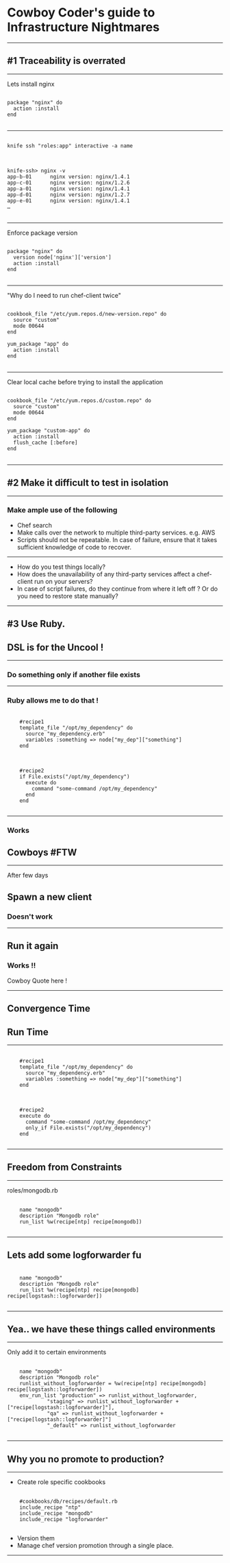 # Cowboy Coder's guide to Infrastructure Nightmares

---


## #1 Traceability is overrated

----

Lets install nginx
<pre>
<code class="ruby">
package "nginx" do
  action :install
end
</code>
</pre>

----

<pre>
<code class="bash">
knife ssh "roles:app" interactive -a name
</code>
</pre>

<pre>
<code>
knife-ssh> nginx -v
app-b-01      nginx version: nginx/1.4.1
app-c-01      nginx version: nginx/1.2.6
app-a-01      nginx version: nginx/1.4.1
app-d-01      nginx version: nginx/1.2.7
app-e-01      nginx version: nginx/1.4.1
…
</code>
</pre>

----

Enforce package version
<pre>
<code class="ruby">
package "nginx" do
  version node['nginx']['version']
  action :install
end
</code>
</pre>

----

"Why do I need to run chef-client twice"

<pre>
<code class="ruby">
cookbook_file "/etc/yum.repos.d/new-version.repo" do
  source "custom"
  mode 00644
end

yum_package "app" do
  action :install
end
</code>
</pre>

----

Clear local cache before trying to install the application
<pre>
<code class="ruby">
cookbook_file "/etc/yum.repos.d/custom.repo" do
  source "custom"
  mode 00644
end

yum_package "custom-app" do
  action :install
  flush_cache [:before]
end
</code>
</pre>

---

## #2 Make it difficult to test in isolation

----

### Make ample use of the following

* Chef search
* Make calls over the network to multiple third-party services. e.g. AWS
* Scripts should not be repeatable. In case of failure, ensure that it takes sufficient knowledge of code to recover.

----

* How do you test things locally?
* How does the unavailability of any third-party services affect a chef-client run on your servers?
* In case of script failures, do they continue from where it left off ? Or do you need to restore state manually?

---

## #3 Use Ruby.
## DSL is for the Uncool !

----

### Do something only if another file exists

----

### Ruby allows me to do that !
<pre>
  <code class="ruby">
    #recipe1
    template_file "/opt/my_dependency" do
      source "my_dependency.erb"
      variables :something => node["my_dep"]["something"]
    end
  </code>
</pre>
<pre>
  <code class="ruby">
    #recipe2
    if File.exists("/opt/my_dependency")
      execute do
        command "some-command /opt/my_dependency"
      end
    end
  </code>
</pre>

----

### Works
## Cowboys #FTW

----

After few days
## Spawn a new client
### Doesn't work

----

## Run it again
### Works !!
Cowboy Quote here !

----

## Convergence Time
## Run Time

----

<pre>
  <code class="ruby">
    #recipe1
    template_file "/opt/my_dependency" do
      source "my_dependency.erb"
      variables :something => node["my_dep"]["something"]
    end
  </code>
</pre>
<pre>
  <code class="ruby">
    #recipe2
    execute do
      command "some-command /opt/my_dependency"
      only_if File.exists("/opt/my_dependency")
    end
  </code>
</pre>

---

## Freedom from Constraints

----

roles/mongodb.rb
<pre>
  <code>
    name "mongodb"
    description "Mongodb role"
    run_list %w(recipe[ntp] recipe[mongodb])
  </code>
</pre>

----

## Lets add some logforwarder fu

<pre>
  <code>
    name "mongodb"
    description "Mongodb role"
    run_list %w(recipe[ntp] recipe[mongodb] recipe[logstash::logforwarder])
  </code>
</pre>

----

## Yea.. we have these things called environments

----

Only add it to certain environments
<pre>
  <code>
    name "mongodb"
    description "Mongodb role"
    runlist_without_logforwarder = %w(recipe[ntp] recipe[mongodb] recipe[logstash::logforwarder])
    env_run_list "production" => runlist_without_logforwarder,
             "staging" => runlist_without_logforwarder + ["recipe[logstash::logforwarder]"],
             "qa" => runlist_without_logforwarder +["recipe[logstash::logforwarder]"]
             "_default" => runlist_without_logforwarder
  </code>
</pre>

----


## Why you no promote to production?

----

* Create role specific cookbooks
<pre>
  <code>
    #cookbooks/db/recipes/default.rb
    include_recipe "ntp"
    include_recipe "mongodb"
    include_recipe "logforwarder"
  </code>
</pre>

* Version them
* Manage chef version promotion through a single place.

---
